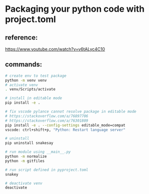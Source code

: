 # Packaging your python code with project.toml

## reference:

https://www.youtube.com/watch?v=v6tALyc4C10

## commands:

```bash
# create env to test package
python -m venv venv
# activate venv
. venv/Scripts/activate

# install in editable mode
pip install -e .

# fix vscode pylance cannot resolve package in editable mode
# https://stackoverflow.com/a/76897706
# https://stackoverflow.com/a/76301809
pip install -e . --config-settings editable_mode=compat
vscode: ctrl+shift+p, "Python: Restart language server"

# uninstall 
pip uninstall snakesay

# run module using __main__.py
python -m normalize
python -m gitfiles

# run script defined in pyproject.toml
snakey

# deactivate venv
deactivate
```

